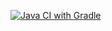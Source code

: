 [![Java CI with Gradle](https://github.com/GregPoslov/AutoTestNetology-8/actions/workflows/gradle.yml/badge.svg)](https://github.com/GregPoslov/AutoTestNetology-8/actions/workflows/gradle.yml)
